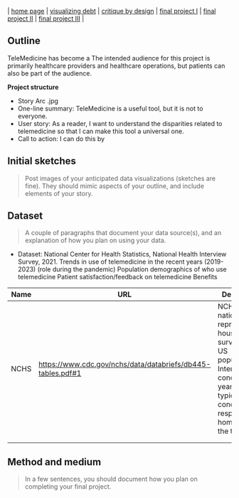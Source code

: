 | [home page](https://talktalki.github.io/grace_portfolio/) | [visualizing debt](visualizing-government-debt) | [critique by design](critique-by-design) | [final project I](final-project-part-one) | [final project II](final-project-part-two) | [final project III](final-project-part-three) |


## Outline
TeleMedicine has become a 
The intended audience for this project is primarily healthcare providers and healthcare operations, but patients can also be part of the audience.

**Project structure**
- Story Arc
.jpg
- One-line summary: TeleMedicine is a useful tool, but it is not to everyone.
- User story: As a reader, I want to understand the disparities related to telemedicine so that I can make this tool a universal one.
- Call to action: I can do this by

## Initial sketches
> Post images of your anticipated data visualizations (sketches are fine). They should mimic aspects of your outline, and include elements of your story.

## Dataset
> A couple of paragraphs that document your data source(s), and an explanation of how you plan on using your data. 
- Dataset: National Center for Health Statistics, National Health Interview Survey, 2021.
Trends in use of telemedicine in the recent years (2019-2023) (role during the pandemic)
Population demographics of who use telemedicine
Patient satisfaction/feedback on telemedicine
Benefits

| Name | URL | Description |
|------|-----|-------------|
| NCHS | https://www.cdc.gov/nchs/data/databriefs/db445-tables.pdf#1 | NCHS is a nationally representative household survey of the US population. Interviews are conducted yearly, and typically conducted in respondents’ homes or over the telephone. |
|      |     |             |
|      |     |             |

## Method and medium
> In a few sentences, you should document how you plan on completing your final project. 
